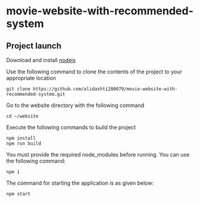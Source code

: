 # movie-website-with-recommended-system

## Project launch

Download and install [nodejs](https://nodejs.org/dist/v18.17.0/node-v18.17.0-x64.msi)

Use the following command to clone the contents of the project to your appropriate location
```
git clone https://github.com/alidashti200079/movie-website-with-recommended-system.git
```

Go to the website directory with the following command
```
cd ~/website
```

Execute the following commands to build the project
```
npm install
npm run build
```

You must provide the required node_modules before running. You can use the following command:
```
npm i
```

The command for starting the application  is as given below:
```
npm start
```
